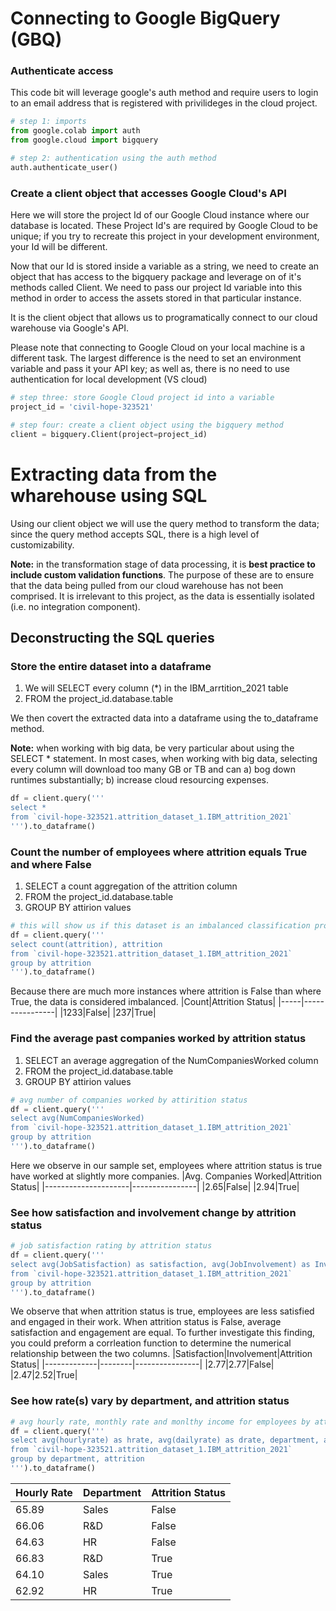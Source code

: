 # Connecting to Google BigQuery (GBQ)

### Authenticate access
This code bit will leverage google's auth method and require users to login to an email address that is registered with privilideges in the cloud project.

``` python
# step 1: imports
from google.colab import auth
from google.cloud import bigquery

# step 2: authentication using the auth method
auth.authenticate_user()
```
### Create a client object that accesses Google Cloud's API
Here we will store the project Id of our Google Cloud instance where our database is located. These Project Id's are required by Google Cloud to be unique; if you try to recreate this project in your development environment, your Id will be different.

Now that our Id is stored inside a variable as a string, we need to create an object that has access to the bigquery package and leverage on of it's methods called Client. We need to pass our project Id variable into this method in order to access the assets stored in that particular instance.

It is the client object that allows us to programatically connect to our cloud warehouse via Google's API.

Please note that connecting to Google Cloud on your local machine is a different task. The largest difference is the need to set an environment variable and pass it your API key; as well as, there is no need to use authentication for local development (VS cloud)
```python
# step three: store Google Cloud project id into a variable
project_id = 'civil-hope-323521'

# step four: create a client object using the bigquery method
client = bigquery.Client(project=project_id)
```
# Extracting data from the wharehouse using SQL
Using our client object we will use the query method to transform the data; since the query method accepts SQL, there is a high level of customizability.

**Note:** in the transformation stage of data processing, it is **best practice to include custom validation functions**. The purpose of these are to ensure that the data being pulled from our cloud warehouse has not been comprised. It is irrelevant to this project, as the data is essentially isolated (i.e. no integration component).

## Deconstructing the SQL queries

### Store the entire dataset into a dataframe
1. We will SELECT every column (*) in the IBM_arrtition_2021 table
2. FROM the project_id.database.table 

We then covert the extracted data into a dataframe using the to_dataframe method.

**Note:** when working with big data, be very particular about using the SELECT * statement. In most cases, when working with big data, selecting every column will download too many GB or TB and can a) bog down runtimes substantially; b) increase cloud resourcing expenses. 

``` python
df = client.query('''
select * 
from `civil-hope-323521.attrition_dataset_1.IBM_attrition_2021` 
''').to_dataframe()
```
### Count the number of employees where attrition equals True and where False
1. SELECT a count aggregation of the attrition column
2. FROM the project_id.database.table 
3. GROUP BY attirion values
``` python
# this will show us if this dataset is an imbalanced classification problem
df = client.query('''
select count(attrition), attrition
from `civil-hope-323521.attrition_dataset_1.IBM_attrition_2021`
group by attrition
''').to_dataframe()
```
Because there are much more instances where attrition is False than where True, the data is considered imbalanced. 
|Count|Attrition Status|
|-----|----------------|
|1233|False|
|237|True|

### Find the average past companies worked by attrition status 
1. SELECT an average aggregation of the NumCompaniesWorked column
2. FROM the project_id.database.table 
3. GROUP BY attirion values 
```python
# avg number of companies worked by attirition status
df = client.query('''
select avg(NumCompaniesWorked)
from `civil-hope-323521.attrition_dataset_1.IBM_attrition_2021`
group by attrition
''').to_dataframe()
```
Here we observe in our sample set, employees where attrition status is true have worked at slightly more companies. 
|Avg. Companies Worked|Attrition Status|
|---------------------|----------------|
|2.65|False|
|2.94|True|

### See how satisfaction and involvement change by attrition status
```python
# job satisfaction rating by attrition status
df = client.query('''
select avg(JobSatisfaction) as satisfaction, avg(JobInvolvement) as Involvement, attrition
from `civil-hope-323521.attrition_dataset_1.IBM_attrition_2021`
group by attrition
''').to_dataframe()
```
We observe that when attrition status is true, employees are less satisfied and engaged in their work. When attrition status is False, average satisfaction and engagement are equal. To further investigate this finding, you could preform a corrleation function to determine the numerical relationship between the two columns.
|Satisfaction|Involvement|Attrition Status|
|-------------|--------|----------------|
|2.77|2.77|False|
|2.47|2.52|True|

### See how rate(s) vary by department, and attrition status
```python
# avg hourly rate, monthly rate and monlthy income for employees by attrition status and department
df = client.query('''
select avg(hourlyrate) as hrate, avg(dailyrate) as drate, department, attrition
from `civil-hope-323521.attrition_dataset_1.IBM_attrition_2021`
group by department, attrition
''').to_dataframe()
```
|Hourly Rate|Department|Attrition Status|
|----------|----------|----------------|
|65.89|Sales|False|
|66.06|R&D|False|
|64.63|HR|False|
|66.83|R&D|True|
|64.10|Sales|True|
|62.92|HR|True|
